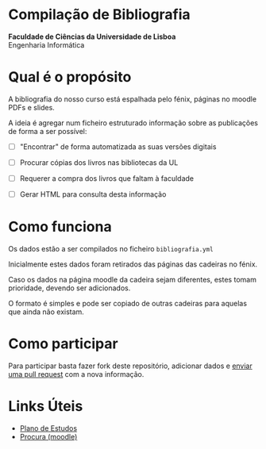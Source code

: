 # Compilação de Bibliografia

**Faculdade de Ciências da Universidade de Lisboa**  
Engenharia Informática

# Qual é o propósito

A bibliografia do nosso curso está espalhada pelo fénix, páginas no moodle
PDFs e slides.

A ideia é agregar num ficheiro estruturado informação sobre as publicações de
forma a ser possível:

- [ ] "Encontrar" de forma automatizada as suas versões digitais
- [ ] Procurar cópias dos livros nas bibliotecas da UL
- [ ] Requerer a compra dos livros que faltam à faculdade
- [ ] Gerar HTML para consulta desta informação


# Como funciona

Os dados estão a ser compilados no ficheiro `bibliografia.yml`

Inicialmente estes dados foram retirados das páginas das cadeiras no fénix.

Caso os dados na página moodle da cadeira sejam diferentes, estes tomam
prioridade, devendo ser adicionados.

O formato é simples e pode ser copiado de outras cadeiras para aquelas que ainda
não existam.

# Como participar

Para participar basta fazer fork deste repositório, adicionar dados e
[enviar uma pull request](https://help.github.com/articles/creating-a-pull-request-from-a-fork/)
com a nova informação.

# Links Úteis

- [Plano de Estudos](https://fenix.ciencias.ulisboa.pt/degrees/engenharia-informatica-564500436615278/curriculo)
- [Procura (moodle)](https://moodle.ciencias.ulisboa.pt/course/search.php)
